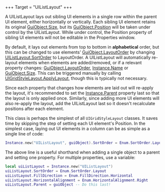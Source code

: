 +++
Target = "UIListLayout"
+++

A UIListLayout lays out sibling UI elements in a single row within the parent UI element, either horizontally or vertically. Each sibling UI element retains its original [GuiObject.Size](https://developer.roblox.com/api-reference/property/GuiObject/Size), but its [GuiObject.Position](https://developer.roblox.com/api-reference/property/GuiObject/Position) will be taken under control by the UIListLayout. While under control, the Position property of sibling UI elements will not be editable in the Properties window.By default, it lays out elements from top to bottom in **alphabetical** order, but this can be changed to use elements' [GuiObject.LayoutOrder](https://developer.roblox.com/api-reference/property/GuiObject/LayoutOrder) by changing [UIListLayout.SortOrder](https://developer.roblox.com/search#stq=SortOrder) to LayoutOrder. A UIListLayout will automatically re-layout elements when elements are added/removed, or if a relevant property changes: [GuiObject.LayoutOrder](https://developer.roblox.com/api-reference/property/GuiObject/LayoutOrder), [Instance.Name](https://developer.roblox.com/api-reference/property/Instance/Name) or [GuiObject.Size](https://developer.roblox.com/api-reference/property/GuiObject/Size). This can be triggered manually by calling [UIGridStyleLayout.ApplyLayout](https://developer.roblox.com/api-reference/function/UIGridStyleLayout/ApplyLayout), though this is typically not necessary.Since each property that changes how elements are laid out will re-apply the layout, it's recommended to set the [Instance.Parent](https://developer.roblox.com/api-reference/property/Instance/Parent) property last so that the layout is only applied once. Similarly, since adding more UI elements will also re-apply the layout, add the UIListLayout last so it doesn't recalculate positions after each element.This class is perhaps the simplest of all `UIGridStyleLayout` classes. It saves time by skipping the step of setting each UI element's Position. In the simplest case, laying out UI elements in a column can be as simple as a single line of code:```luaInstance.new("UIListLayout", guiObject).SortOrder = Enum.SortOrder.Layout```The above line is a useful shorthand when adding a single object to a parent and setting one property. For multiple properties, use a variable:```lualocal uiListLayout = Instance.new("UIListLayout")uiListLayout.SortOrder = Enum.SortOrder.LayoutuiListLayout.FillDirection = Enum.FillDirection.HorizontaluiListLayout.HorizontalAlignment = Enum.HorizontalAlignment.RightuiListLayout.Parent = guiObject -- Do this last!```